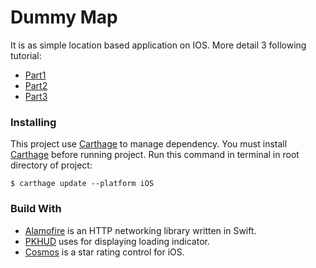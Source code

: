 # Dummy Map

It is as simple location based application on IOS. More detail 3 following tutorial:
* [Part1](https://quanrong88.github.io/2017/12/19/My-simple-location-based-application/)
* [Part2](https://quanrong88.github.io/2017/12/27/Refactoring-code-with-MVVM-in-Swift-3/)
* [Part3](https://quanrong88.github.io/2018/01/03/Refactoring-code-with-Protocol-orient-programming-in-Swift-3/)

### Installing

This project use [Carthage](https://github.com/Carthage/Carthage) to manage dependency. You must install [Carthage](https://github.com/Carthage/Carthage) before running project. Run this command in terminal in root directory of project:

```
$ carthage update --platform iOS
```

### Build With

* [Alamofire](https://github.com/Alamofire/Alamofire) is an HTTP networking library written in Swift.
* [PKHUD](https://github.com/pkluz/PKHUD) uses for displaying loading indicator.
* [Cosmos](https://github.com/evgenyneu/Cosmos) is a star rating control for iOS.
